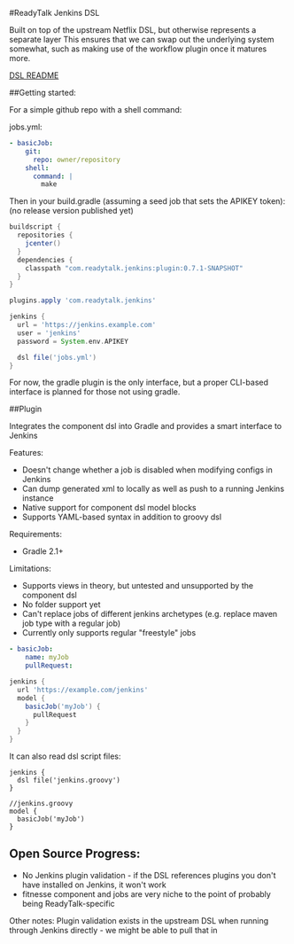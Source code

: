 #ReadyTalk Jenkins DSL

Built on top of the upstream Netflix DSL, but otherwise represents a separate
layer This ensures that we can swap out the underlying system somewhat, such as
making use of the workflow plugin once it matures more.

[DSL README](dsl/README.md)

##Getting started:

For a simple github repo with a shell command:

jobs.yml:

```yaml
- basicJob:
    git:
      repo: owner/repository
    shell:
      command: |
        make
```

Then in your build.gradle (assuming a seed job that sets the APIKEY token):
(no release version published yet)

```groovy
buildscript {
  repositories {
    jcenter()
  }
  dependencies {
    classpath "com.readytalk.jenkins:plugin:0.7.1-SNAPSHOT"
  }
}

plugins.apply 'com.readytalk.jenkins'

jenkins {
  url = 'https://jenkins.example.com'
  user = 'jenkins'
  password = System.env.APIKEY

  dsl file('jobs.yml')
}
```

For now, the gradle plugin is the only interface, but a proper CLI-based
interface is planned for those not using gradle.

##Plugin

Integrates the component dsl into Gradle and provides a smart interface to
Jenkins

Features:
  * Doesn't change whether a job is disabled when modifying configs in Jenkins
  * Can dump generated xml to locally as well as push to a running Jenkins
    instance
  * Native support for component dsl model blocks
  * Supports YAML-based syntax in addition to groovy dsl

Requirements:
  * Gradle 2.1+

Limitations:
  * Supports views in theory, but untested and unsupported by the component dsl
  * No folder support yet
  * Can't replace jobs of different jenkins archetypes (e.g. replace maven job
    type with a regular job)
  * Currently only supports regular "freestyle" jobs

```yaml
- basicJob:
    name: myJob
    pullRequest:
```

```groovy
jenkins {
  url 'https://example.com/jenkins'
  model {
    basicJob('myJob') {
      pullRequest
    }
  }
}
```
It can also read dsl script files:

```
jenkins {
  dsl file('jenkins.groovy')
}
```

```
//jenkins.groovy
model {
  basicJob('myJob')
}
```

Open Source Progress:
---------------------
  * No Jenkins plugin validation - if the DSL references plugins you don't have
    installed on Jenkins, it won't work
  * fitnesse component and jobs are very niche to the point of probably being
    ReadyTalk-specific

Other notes: Plugin validation exists in the upstream DSL when running through
Jenkins directly - we might be able to pull that in
